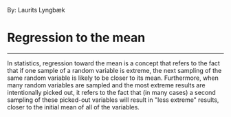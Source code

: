 By: Laurits Lyngbæk
# Regression to the mean
___
In statistics, regression toward the mean is a concept that refers to the fact that if one sample of a random variable is extreme, the next sampling of the same random variable is likely to be closer to its mean. 
Furthermore, when many random variables are sampled and the most extreme results are intentionally picked out, it refers to the fact that (in many cases) a second sampling of these picked-out variables will result in "less extreme" results, closer to the initial mean of all of the variables.
